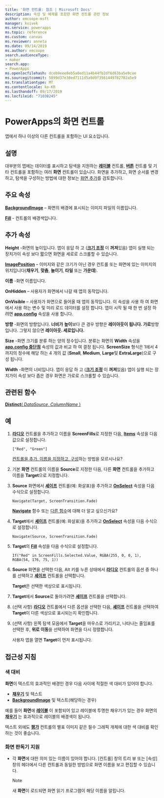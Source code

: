 ```yaml
---
title: '화면 컨트롤: 참조 | Microsoft Docs'
description: 속성 및 예제를 포함한 화면 컨트롤 관련 정보
author: emcoope-msft
manager: kvivek
ms.service: powerapps
ms.topic: reference
ms.custom: canvas
ms.reviewer: anneta
ms.date: 09/14/2019
ms.author: emcoope
search.audienceType:
- maker
search.app:
- PowerApps
ms.openlocfilehash: dceb9eee8eb5a0ed11a4b44fb2df6d63ba5e9cae
ms.sourcegitcommit: 5899d37e38ed7111d5a9d9f3561449782702a5e9
ms.translationtype: MT
ms.contentlocale: ko-KR
ms.lasthandoff: 09/17/2019
ms.locfileid: "71038245"
---
```

# <a name="screen-control-in-powerapps"></a>PowerApps의 화면 컨트롤

앱에서 하나 이상의 다른 컨트롤을 포함하는 UI 요소입니다.

## <a name="description"></a>설명

대부분의 앱에는 데이터를 표시하고 탐색을 지원하는 **[레이블](control-text-box.md)** 컨트롤, **[버튼](control-button.md)** 컨트롤 및 기타  컨트롤을 포함하는 여러 **화면** 컨트롤이 있습니다. 화면을 추가하고, 화면 순서를 변경하고, 탐색을 구성하는 방법에 대한 정보는 [화면 추가](../add-screen-context-variables.md)를 검토합니다.

## <a name="key-properties"></a>주요 속성

**[BackgroundImage](properties-visual.md)** – 화면의 배경에 표시되는 이미지 파일의 이름입니다.

**[Fill](properties-color-border.md)** - 컨트롤의 배경색입니다.

## <a name="additional-properties"></a>추가 속성

**Height** -화면의 높이입니다. 앱이 응답 하 고 ([**크기 조정**](../set-aspect-ratio-portrait-landscape.md#change-screen-size-and-orientation) 이 **꺼져**있음) 앱이 실행 되는 장치가이 속성 보다 짧으면 화면을 세로로 스크롤할 수 있습니다.

**[ImagePosition](properties-visual.md)** – 이미지와 같은 크기가 아닌 경우 컨트롤 또는 화면에 있는 이미지의 위치입니다(**채우기**, **맞춤**, **늘이기**, **타일** 또는 **가운데**).

**이름** -화면 이름입니다.

**OnHidden** – 사용자가 화면에서 나갈 때 앱의 동작입니다.

**OnVisible** – 사용자가 화면으로 들어올 때 앱의 동작입니다.  이 속성을 사용 하 여 화면에서 사용 하는 변수 및 미리 로드 데이터를 설정 합니다.  앱이 시작 될 때 한 번 설정 하려면 [**app.config**](../functions/object-app.md#onstart-property) 속성을 사용 합니다.

**방향** -화면의 방향입니다. **너비가** **높이**보다 큰 경우 방향은 **레이아웃이 됩니다. 가로**방향입니다. 그렇지 않으면 **레이아웃. 세로입니다.**

**Size** -화면 크기를 분류 하는 양의 정수입니다. 분류는 화면의 **Width** 속성을 [**app.config 중단점**](../functions/signals.md) 속성의 값과 비교 하 여 결정 됩니다. **ScreenSize** 형식은 1에서 4 까지의 정수에 해당 하는 4 개의 값 (**Small**, **Medium**, **Large**및 **ExtraLarge**)으로 구성 됩니다.

**Width** -화면의 너비입니다. 앱이 응답 하 고 ([**크기 조정**](../set-aspect-ratio-portrait-landscape.md#change-screen-size-and-orientation) 이 **꺼져**있음) 앱이 실행 되는 장치가이 속성 보다 좁은 경우 화면은 가로로 스크롤할 수 있습니다.

## <a name="related-functions"></a>관련된 함수

[**Distinct**( *DataSource*, *ColumnName* )](../functions/function-distinct.md)

## <a name="example"></a>예

1. **[라디오](control-radio.md)** 컨트롤을 추가하고 이름을 **ScreenFills**로 지정한 다음, **[Items](properties-core.md)** 속성을 다음 값으로 설정합니다.

    `["Red", "Green"]`

    [컨트롤을 추가, 이름을 지정하고, 구성](../add-configure-controls.md)하는 방법을 모르시나요?

1. 기본 **화면** 컨트롤의 이름을 **Source**로 지정한 다음, 다른 **화면** 컨트롤을 추가하고 이름을 **Target**으로 지정합니다.

1. **Source** 화면에서 **[셰이프](control-shapes-icons.md)** 컨트롤(예: 화살표)을 추가하고 **[OnSelect](properties-core.md)** 속성을 다음 수식으로 설정합니다.

    `Navigate(Target, ScreenTransition.Fade)`

    **[Navigate](../functions/function-navigate.md)** 함수 또는 [다른 함수](../formula-reference.md)에 대해 더 알고 싶으신가요?

1. **Target**에서 **[셰이프](control-shapes-icons.md)** 컨트롤(예: 화살표)을 추가하고 **[OnSelect](properties-core.md)** 속성을 다음 수식으로 설정합니다.

    `Navigate(Source, ScreenTransition.Fade)`

1. **Target**의 **[Fill](properties-color-border.md)** 속성을 다음 수식으로 설정합니다.

    `If("Red" in ScreenFills.Selected.Value, RGBA(255, 0, 0, 1), RGBA(54, 176, 75, 1))`

1. **Source** 화면을 선택한 다음, Alt 키를 누른 상태에서 **[라디오](control-radio.md)** 컨트롤의 옵션 중 하나를 선택하고 **[셰이프](control-shapes-icons.md)** 컨트롤을 선택합니다.

    **Target**은 선택한 색상으로 표시됩니다.

1. **Target**에서 **Source**로 돌아가려면 **[셰이프](control-shapes-icons.md)** 컨트롤을 선택합니다.

1. (선택 사항) **[라디오](control-radio.md)** 컨트롤에서 다른 옵션을 선택한 다음, **[셰이프](control-shapes-icons.md)** 컨트롤을 선택하여 **Target**이 다른 색상으로 표시되는지 확인합니다.

1. (선택 사항) 왼쪽 탐색 모음에서 **Target**을 마우스로 가리키고, 나타나는 줄임표를 선택한 후, **위로 이동**을 선택하여 화면을 다시 정렬합니다.

    사용자 앱을 열면 **Target**이 먼저 표시됩니다.

## <a name="accessibility-guidelines"></a>접근성 지침

### <a name="color-contrast"></a>색 대비

**화면**이 텍스트의 효과적인 배경인 경우 다음 사이에 적절한 색 대비가 있어야 합니다.

- **[채우기](properties-color-border.md)** 및 텍스트
- **[BackgroundImage](properties-visual.md)** 및 텍스트(해당하는 경우)

예를 들어 **화면**에 **[레이블](control-text-box.md)** 이 포함되어 있고 레이블에 투명한 채우기가 있는 경우 화면의 **[채우기](properties-color-border.md)** 는 효과적으로 레이블의 배경색이 됩니다.

텍스트 외에도 **[평가](control-rating.md)** 컨트롤의 별표 이미지 같은 필수 그래픽 개체에 대한 색 대비를 확인하는 것이 좋습니다.

### <a name="screen-reader-support"></a>화면 판독기 지원

- 각 **화면**에 대한 의미 있는 이름이 있어야 합니다. [컨트롤] 창의 트리 뷰 또는 [속성] 창의 헤더에서 다른 컨트롤과 동일한 방법으로 화면 이름을 보고 편집할 수 있습니다.

    > [!NOTE]
  > 새 **화면**이 로드되면 화면 읽기 프로그램이 해당 이름을 알립니다.
